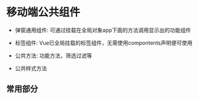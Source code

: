 # 移动端公共组件
 
 - 弹窗通用组件: 可通过挂载在全局对象app下面的方法调用显示出的功能组件
     
 - 标签组件: Vue已全局挂载的标签组件，无需使用compontents声明便可使用
   
 - 公共方法: 功能方法，筛选过滤等
 
 - 公共样式方法


## 常用部分
  